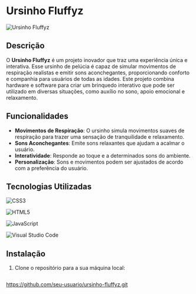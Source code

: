 # Ursinho Fluffyz

![Ursinho Fluffyz](https://img.shields.io/badge/Status-Em%20Desenvolvimento-yellow)

## Descrição

O **Ursinho Fluffyz** é um projeto inovador que traz uma experiência única e interativa. Esse ursinho de pelúcia é capaz de simular movimentos de respiração realistas e emitir sons aconchegantes, proporcionando conforto e companhia para usuários de todas as idades. Este projeto combina hardware e software para criar um brinquedo interativo que pode ser utilizado em diversas situações, como auxílio no sono, apoio emocional e relaxamento.

## Funcionalidades

- **Movimentos de Respiração**: O ursinho simula movimentos suaves de respiração para trazer uma sensação de tranquilidade e relaxamento.
- **Sons Aconchegantes**: Emite sons relaxantes que ajudam a acalmar o usuário.
- **Interatividade**: Responde ao toque e a determinados sons do ambiente.
- **Personalização**: Sons e movimentos podem ser ajustados de acordo com a preferência do usuário.
  
## Tecnologias Utilizadas

![CSS3](https://img.shields.io/badge/css3-%231572B6.svg?style=for-the-badge&logo=css3&logoColor=white)

![HTML5](https://img.shields.io/badge/html5-%23E34F26.svg?style=for-the-badge&logo=html5&logoColor=white)

![JavaScript](https://img.shields.io/badge/javascript-%23323330.svg?style=for-the-badge&logo=javascript&logoColor=%23F7DF1E)

![Visual Studio Code](https://img.shields.io/badge/Visual%20Studio%20Code-0078d7.svg?style=for-the-badge&logo=visual-studio-code&logoColor=white)
  
## Instalação

1. Clone o repositório para a sua máquina local:
   ```bash
  https://github.com/seu-usuario/ursinho-fluffyz.git
   
